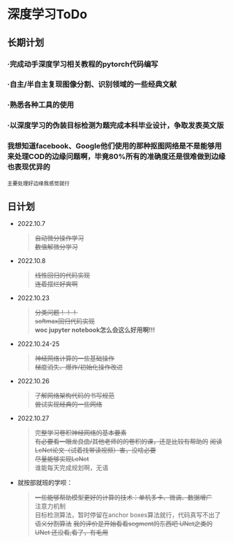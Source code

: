# 深度学习ToDo
## 长期计划
### ·完成动手深度学习相关教程的pytorch代码编写
### ·自主/半自主复现图像分割、识别领域的一些经典文献
### ·熟悉各种工具的使用
### ·以深度学习的伪装目标检测为题完成本科毕业设计，争取发表英文版
### 我想知道facebook、Google他们使用的那种抠图网络是不是能够用来处理COD的边缘问题啊，毕竟80%所有的准确度还是很难做到边缘也表现优异的  
    主要处理好边缘我感觉就行

## 日计划
* 2022.10.7
    > ~~自动微分操作学习~~  
    > ~~数值解微分学习~~
* 2022.10.8
    > ~~线性回归的代码实现~~  
    >~~连着摆烂好爽啊~~
* 2022.10.23
    >~~分类问题！！！~~   
    >~~softmax回归代码实现~~  
    >**woc jupyter notebook怎么会这么好用啊!!!**
* 2022.10.24-25
    >~~神经网络计算的一些基础操作~~  
    >~~梯度消失、爆炸/初始化操作改进~~
* 2022.10.26
    >~~了解网络架构代码的书写规范~~  
    >~~尝试实现经典的一些网络~~
* 2022.10.27
    >~~完整学习卷积神经网络的基本要素~~  
    >~~有必要看一眼龙良曲/其他老师的的卷积的课，还是比较有帮助的~~
    >~~阅读LeNet论文（试着找带读视频）害，没啥必要~~  
    >~~尽量能够实现LeNet~~  
    谁能每天完成规划啊，无语
* 就按部就班的学呗：
    > ~~一些能够帮助模型更好的计算的技术：单机多卡、微调、数据增广~~  
    > 注意力机制   
    > 目标检测算法，暂时停留在anchor boxes算法就行，代码真写不出了  
    > ~~语义分割算法~~
    > ~~我的评价是开始看看segment的东西吧 UNet之类的~~  
    ~~UNet 还没看,看了，有毛用~~

